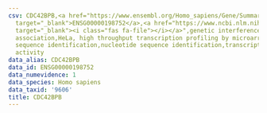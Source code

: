 ```yaml
---
csv: CDC42BPB,<a href="https://www.ensembl.org/Homo_sapiens/Gene/Summary?db=core;g=ENSG00000198752"
  target="_blank">ENSG00000198752</a>,<a href="https://www.ncbi.nlm.nih.gov/pubmed/17216044"
  target="_blank"><i class="fas fa-file"></i></a>",genetic interference,functional
  association,HeLa, high throughput transcription profiling by microarray,nucleotide
  sequence identification,nucleotide sequence identification,transcriptional regulation,up-regulates
  activity
data_alias: CDC42BPB
data_id: ENSG00000198752
data_numevidence: 1
data_species: Homo sapiens
data_taxid: '9606'
title: CDC42BPB
---
```

